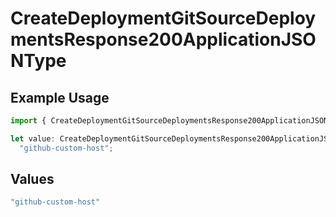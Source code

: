# CreateDeploymentGitSourceDeploymentsResponse200ApplicationJSONType

## Example Usage

```typescript
import { CreateDeploymentGitSourceDeploymentsResponse200ApplicationJSONType } from "@vercel/sdk/models/createdeploymentop.js";

let value: CreateDeploymentGitSourceDeploymentsResponse200ApplicationJSONType =
  "github-custom-host";
```

## Values

```typescript
"github-custom-host"
```